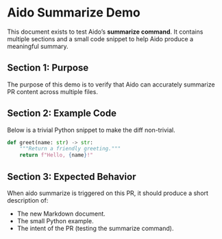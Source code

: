 # Aido Summarize Demo

This document exists to test Aido’s **summarize command**.
It contains multiple sections and a small code snippet to help Aido produce a meaningful summary.

## Section 1: Purpose
The purpose of this demo is to verify that Aido can accurately summarize PR content across multiple files.

## Section 2: Example Code
Below is a trivial Python snippet to make the diff non-trivial.

```python
def greet(name: str) -> str:
    """Return a friendly greeting."""
    return f"Hello, {name}!"
```

## Section 3: Expected Behavior

When aido summarize is triggered on this PR, it should produce a short description of:
- The new Markdown document.
- The small Python example.
- The intent of the PR (testing the summarize command).
